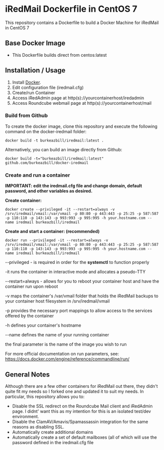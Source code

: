 # iRedMail Dockerfile in CentOS 7

This repository contains a Dockerfile to build a Docker Machine for iRedMail in CentOS 7

## Base Docker Image

* This Dockerfile builds direct from centos:latest

## Installation / Usage

1. Install [Docker](https://www.docker.com/).
2. Edit configuration file (iredmail.cfg)
3. Create/run Container
4. Access iRedAdmin page at http(s)://yourcontainerhost/iredadmin
5. Access Roundcube webmail page at http(s)://yourcontainerhost/mail

### Build from Github

To create the docker image, clone this repository and execute the following command on the docker-iredmail folder:

`docker build -t burkeazbill/iredmail:latest .`

Alternatively, you can build an image directly from Github:

`docker build -t="burkeazbill/iredmail:latest" github.com/burkeazbill/docker-iredmail`

### Create and run a container

**IMPORTANT: edit the iredmail.cfg file and change domain, default password, and other variables as desired.**

**Create container:**

``` docker create --privileged -it --restart=always -v /srv/iredmail/vmail:/var/vmail -p 80:80 -p 443:443 -p 25:25 -p 587:587 -p 110:110 -p 143:143 -p 993:993 -p 995:995 -h your.hostname.com --name iredmail burkeazbill/iredmail ```

**Create and start a container: (recommended)**

``` docker run --privileged -it --restart=always -v /srv/iredmail/vmail:/var/vmail -p 80:80 -p 443:443 -p 25:25 -p 587:587 -p 110:110 -p 143:143 -p 993:993 -p 995:995 -h your.hostname.com --name iredmail burkeazbill/iredmail ```

--privileged - is required in order for the **systemctl** to function properly

-it runs the container in interactive mode and allocates a pseudo-TTY 

--restart=always - allows for you to reboot your container host and have the container run upon reboot

-v maps the container's /var/vmail folder that holds the iRedMail backups to your container host filesystem in /srv/iredmail/vmail

-p provides the necessary port mappings to allow access to the services offered by the container

-h defines your container's hostname

--name defines the name of your running container

the final parameter is the name of the image you wish to run

For more official documentation on run parameters, see: https://docs.docker.com/engine/reference/commandline/run/

## General Notes

Although there are a few other containers for iRedMail out there, they didn't quite fit my needs so I forked one and updated it to suit my needs. In particular, this repository allows you to:
- Disable the SSL redirect on the Roundcube Mail client and iRedAdmin page. I didnt' want this as my intention for this is an isolated test/dev environment.
- Disable the ClamAV/Amavis/Spamassassin integration for the same reasons as disabling SSL.
- Automatically create additional domains
- Automatically create a set of default mailboxes (all of which will use the password defined in the iredmail.cfg file
